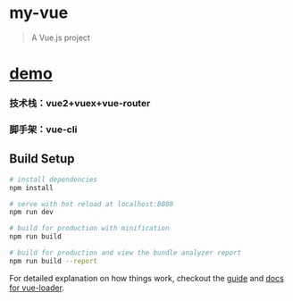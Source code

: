 # my-vue

> A Vue.js project


# [demo](http://45.78.40.158:8080/)

### 技术栈：vue2+vuex+vue-router

### 脚手架：vue-cli

## Build Setup

``` bash
# install dependencies
npm install

# serve with hot reload at localhost:8080
npm run dev

# build for production with minification
npm run build

# build for production and view the bundle analyzer report
npm run build --report
```

For detailed explanation on how things work, checkout the [guide](http://vuejs-templates.github.io/webpack/) and [docs for vue-loader](http://vuejs.github.io/vue-loader).
